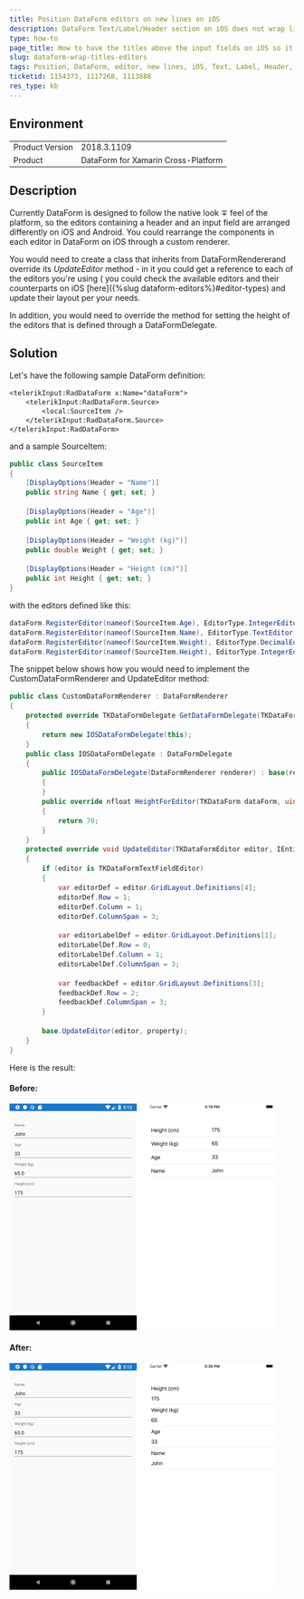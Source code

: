 ```yaml
---
title: Position DataForm editors on new lines on iOS
description: DataForm Text/Label/Header section on iOS does not wrap like Android
type: how-to
page_title: How to have the titles above the input fields on iOS so it looks the same as on Android in DataForm
slug: dataform-wrap-titles-editors
tags: Position, DataForm, editor, new lines, iOS, Text, Label, Header, section, wrap, Android 
ticketid: 1154373, 1117268, 1113888
res_type: kb
---
```


## Environment
<table>
	<tr>
		<td>Product Version</td>
		<td>2018.3.1109</td>
	</tr>
	<tr>
		<td>Product</td>
		<td>DataForm for Xamarin Cross-Platform</td>
	</tr>
</table>


## Description

Currently DataForm is designed to follow the native look &mp; feel of the platform, so the editors containing a header and an input field are arranged differently on iOS and Android. You could rearrange the components in each editor in DataForm on iOS through a custom renderer.  

You would need to create a class that inherits from DataFormRenderer​ and override its *UpdateEditor* method - in it you could get a reference to each of the editors you're using ( you could check the available editors and their counterparts on iOS [here]({%slug dataform-editors%}#editor-types) and update their layout per your needs. 

In addition, you would need to override the method for setting the height of the editors that is defined through a DataFormDelegate.

## Solution

Let's have the following sample DataForm definition:

```XAML
<telerikInput:RadDataForm x:Name="dataForm">
	<telerikInput:RadDataForm.Source>
		<local:SourceItem />
	</telerikInput:RadDataForm.Source>
</telerikInput:RadDataForm>
```

and a sample SourceItem:

```C#
public class SourceItem
{   
	[DisplayOptions(Header = "Name")]
	public string Name { get; set; }
	  
	[DisplayOptions(Header = "Age")]
	public int Age { get; set; }
	  
	[DisplayOptions(Header = "Weight (kg)")]
	public double Weight { get; set; }
	   
	[DisplayOptions(Header = "Height (cm)")]
	public int Height { get; set; }
}
```

with the editors defined like this:

```C#
dataForm.RegisterEditor(nameof(SourceItem.Age), EditorType.IntegerEditor);
dataForm.RegisterEditor(nameof(SourceItem.Name), EditorType.TextEditor);
dataForm.RegisterEditor(nameof(SourceItem.Weight), EditorType.DecimalEditor);
dataForm.RegisterEditor(nameof(SourceItem.Height), EditorType.IntegerEditor);
```	

The snippet below shows how you would need to implement the CustomDataFormRenderer and UpdateEditor method:

```C#
public class CustomDataFormRenderer : DataFormRenderer
{
	protected override TKDataFormDelegate GetDataFormDelegate(TKDataForm form)
	{
		return new IOSDataFormDelegate(this);
	}
	public class IOSDataFormDelegate : DataFormDelegate
	{
		public IOSDataFormDelegate(DataFormRenderer renderer) : base(renderer)
		{
		}
		public override nfloat HeightForEditor(TKDataForm dataForm, uint groupIndex, uint editorIndex)
		{
			return 70;
		}
	}
	protected override void UpdateEditor(TKDataFormEditor editor, IEntityProperty property)
	{
		if (editor is TKDataFormTextFieldEditor)
		{
			var editorDef = editor.GridLayout.Definitions[4];
			editorDef.Row = 1;
			editorDef.Column = 1;
			editorDef.ColumnSpan = 3;

			var editorLabelDef = editor.GridLayout.Definitions[1];
			editorLabelDef.Row = 0;
			editorLabelDef.Column = 1;
			editorLabelDef.ColumnSpan = 3;

			var feedbackDef = editor.GridLayout.Definitions[3];
			feedbackDef.Row = 2;
			feedbackDef.ColumnSpan = 3;
		}

		base.UpdateEditor(editor, property);
	}
}
```	

Here is the result:

#### Before:

![](images/dataform-wrap-titles-editors_1.png)

#### After:

![](images/dataform-wrap-titles-editors_2.png)
